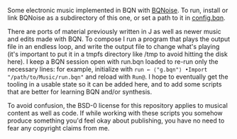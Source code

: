 Some electronic music implemented in BQN with [BQNoise](https://github.com/mlochbaum/BQNoise). To run, install or link BQNoise as a subdirectory of this one, or set a path to it in [config.bqn](config.bqn).

There are ports of material previously written in J as well as newer music and edits made with BQN. To compose I run a program that plays the output file in an endless loop, and write the output file to change what's playing (it's important to put it in a tmpfs directory like /tmp to avoid hitting the disk here). I keep a BQN session open with run.bqn loaded to re-run only the necessary lines: for example, initialize with `run ← ⟨"g.bqn"⟩ •Import "/path/to/Music/run.bqn"` and reload with `Run@`. I hope to eventually get the tooling in a usable state so it can be added here, and to add some scripts that are better for learning BQN and/or synthesis.

To avoid confusion, the BSD-0 license for this repository applies to musical content as well as code. If while working with these scripts you somehow produce something you'd feel okay about publishing, you have no need to fear any copyright claims from me.
